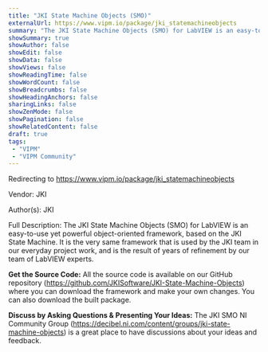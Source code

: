 ```yaml
---
title: "JKI State Machine Objects (SMO)"
externalUrl: https://www.vipm.io/package/jki_statemachineobjects
summary: "The JKI State Machine Objects (SMO) for LabVIEW is an easy-to-use yet powerful object-oriented framework, based on the JKI State Machine."
showSummary: true
showAuthor: false
showEdit: false
showData: false
showViews: false
showReadingTime: false
showWordCount: false
showBreadcrumbs: false
showHeadingAnchors: false
sharingLinks: false
showZenMode: false
showPagination: false
showRelatedContent: false
draft: true
tags:
 - "VIPM"
 - "VIPM Community"
---
```


Redirecting to https://www.vipm.io/package/jki_statemachineobjects

Vendor: JKI

Author(s): JKI
 
Full Description:
The JKI State Machine Objects (SMO) for LabVIEW is an easy-to-use yet powerful object-oriented framework, based on the JKI State Machine. It is the very same framework that is used by the JKI team in our everyday project work, and is the result of years of refinement by our team of LabVIEW experts.

**Get the Source Code:**
All the source code is available on our GitHub repository (https://github.com/JKISoftware/JKI-State-Machine-Objects) where you can download the framework and make your own changes. You can also download the built package.

**Discuss by Asking Questions & Presenting Your Ideas:**
The JKI SMO NI Community Group (https://decibel.ni.com/content/groups/jki-state-machine-objects) is a great place to have discussions about your ideas and feedback.